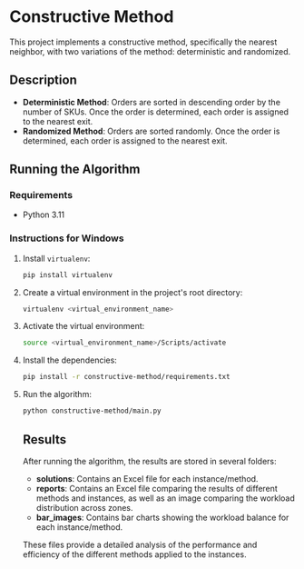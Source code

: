 # Constructive Method

This project implements a constructive method, specifically the nearest neighbor, with two variations of the method: deterministic and randomized.

## Description

- **Deterministic Method**: Orders are sorted in descending order by the number of SKUs. Once the order is determined, each order is assigned to the nearest exit.
- **Randomized Method**: Orders are sorted randomly. Once the order is determined, each order is assigned to the nearest exit.

## Running the Algorithm

### Requirements

- Python 3.11

### Instructions for Windows

1. Install `virtualenv`:
    ```sh
    pip install virtualenv
    ```

2. Create a virtual environment in the project's root directory:
    ```sh
    virtualenv <virtual_environment_name>
    ```

3. Activate the virtual environment:
    ```sh
    source <virtual_environment_name>/Scripts/activate
    ```

4. Install the dependencies:
    ```sh
    pip install -r constructive-method/requirements.txt
    ```

5. Run the algorithm:
    ```sh
    python constructive-method/main.py
    ```

    ## Results

    After running the algorithm, the results are stored in several folders:

    - **solutions**: Contains an Excel file for each instance/method.
    - **reports**: Contains an Excel file comparing the results of different methods and instances, as well as an image comparing the workload distribution across zones.
    - **bar_images**: Contains bar charts showing the workload balance for each instance/method.

    These files provide a detailed analysis of the performance and efficiency of the different methods applied to the instances.
